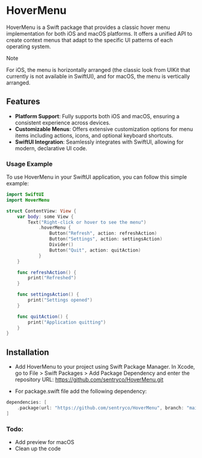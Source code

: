 # HoverMenu

HoverMenu is a Swift package that provides a classic hover menu implementation for both iOS and macOS platforms. It offers a unified API to create context menus that adapt to the specific UI patterns of each operating system. 

> [!NOTE]
> For iOS, the menu is horizontally arranged (the classic look from UIKit that currently is not available in SwiftUI), and for macOS, the menu is vertically arranged.

## Features

- **Platform Support**: Fully supports both iOS and macOS, ensuring a consistent experience across devices.
- **Customizable Menus**: Offers extensive customization options for menu items including actions, icons, and optional keyboard shortcuts.
- **SwiftUI Integration**: Seamlessly integrates with SwiftUI, allowing for modern, declarative UI code.

### Usage Example

To use HoverMenu in your SwiftUI application, you can follow this simple example:

```swift
import SwiftUI
import HoverMenu

struct ContentView: View {
    var body: some View {
        Text("Right-click or hover to see the menu")
            .hoverMenu {
                Button("Refresh", action: refreshAction)
                Button("Settings", action: settingsAction)
                Divider()
                Button("Quit", action: quitAction)
            }
    }

    func refreshAction() {
        print("Refreshed")
    }

    func settingsAction() {
        print("Settings opened")
    }

    func quitAction() {
        print("Application quitting")
    }
}
```

## Installation

- Add HoverMenu to your project using Swift Package Manager. In Xcode, go to File > Swift Packages > Add Package Dependency and enter the repository URL: https://github.com/sentryco/HoverMenu.git

- For package.swift file add the following dependency:

```swift
dependencies: [
    .package(url: "https://github.com/sentryco/HoverMenu", branch: "main")
]
```

### Todo: 

- Add preview for macOS
- Clean up the code 